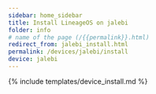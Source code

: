 ```yaml
---
sidebar: home_sidebar
title: Install LineageOS on jalebi
folder: info
# name of the page (/{{permalink}}.html)
redirect_from: jalebi_install.html
permalink: /devices/jalebi/install
device: jalebi
---
```

{% include templates/device_install.md %}
